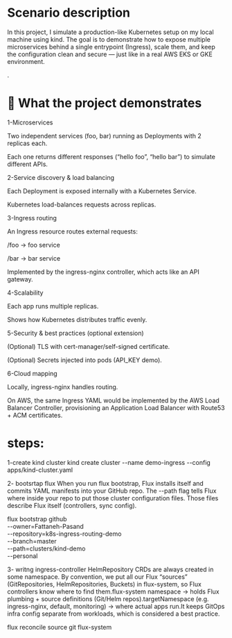 # Scenario description

In this project, I simulate a production-like Kubernetes setup on my local machine using kind.
The goal is to demonstrate how to expose multiple microservices behind a single entrypoint (Ingress), scale them, and keep the configuration clean and secure — just like in a real AWS EKS or GKE environment.

.

# 🚀 What the project demonstrates

1-Microservices

Two independent services (foo, bar) running as Deployments with 2 replicas each.

Each one returns different responses (“hello foo”, “hello bar”) to simulate different APIs.

2-Service discovery & load balancing

Each Deployment is exposed internally with a Kubernetes Service.

Kubernetes load-balances requests across replicas.

3-Ingress routing

An Ingress resource routes external requests:

/foo → foo service

/bar → bar service

Implemented by the ingress-nginx controller, which acts like an API gateway.

4-Scalability

Each app runs multiple replicas.

Shows how Kubernetes distributes traffic evenly.

5-Security & best practices (optional extension)

(Optional) TLS with cert-manager/self-signed certificate.

(Optional) Secrets injected into pods (API_KEY demo).

6-Cloud mapping

Locally, ingress-nginx handles routing.

On AWS, the same Ingress YAML would be implemented by the AWS Load Balancer Controller, provisioning an Application Load Balancer with Route53 + ACM certificates.

# steps:

1-create kind cluster
kind create cluster --name demo-ingress --config apps/kind-cluster.yaml

2- bootsrtap flux 
When you run flux bootstrap, Flux installs itself and commits YAML manifests into your GitHub repo.
The --path flag tells Flux where inside your repo to put those cluster configuration files.
Those files describe Flux itself (controllers, sync config).

flux bootstrap github \
  --owner=Fattaneh-Pasand \
  --repository=k8s-ingress-routing-demo \
  --branch=master\
  --path=clusters/kind-demo \
  --personal

3- writng ingress-controller 
HelmRepository CRDs are always created in some namespace.
By convention, we put all our Flux “sources” (GitRepositories, HelmRepositories, Buckets) in flux-system, so Flux controllers know where to find them.flux-system namespace → holds Flux plumbing + source definitions (Git/Helm repos).targetNamespace (e.g. ingress-nginx, default, monitoring) → where actual apps run.It keeps GitOps infra config separate from workloads, which is considered a best practice.

flux reconcile source git flux-system
